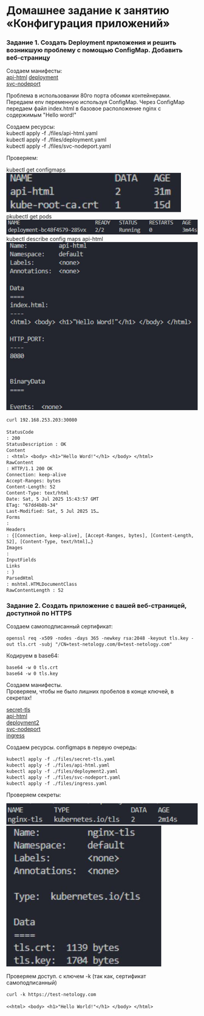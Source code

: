 # Домашнее задание к занятию «Конфигурация приложений»

### Задание 1. Создать Deployment приложения и решить возникшую проблему с помощью ConfigMap. Добавить веб-страницу

Создаем манифесты:  
[api-html](./files/sc.yaml)
[deployment](./files/sc.yaml)  
[svc-nodeport](./files/svc-nodeport.yaml)

Проблема в использовании 80го порта обоими контейнерами.
Передаем env переменную используя ConfigMap.
Через ConfigMap передаем файл index.html  в базовое расположение nginx с содержимым "Hello word!"

Создаем ресурсы:  
kubectl apply -f ./files/api-html.yaml  
kubectl apply -f ./files/deployment.yaml  
kubectl apply -f ./files/svc-nodeport.yaml  

Проверяем:  

kubectl get configmaps  
![kubectl get configmaps](./images/1-1.png)  
рkubectl get pods  
![рkubectl get pods](./images/1-2.png)  
kubectl describe config maps api-html  
![kubectl describe config maps api-html](./images/1-3.png)  

```
curl 192.168.253.203:30080  

StatusCode
: 200
StatusDescription : OK
Content
: <html> <body> <h1>"Hello Word!"</h1> </body> </html>
RawContent
: HTTP/1.1 200 OK
Connection: keep-alive
Accept-Ranges: bytes
Content-Length: 52
Content-Type: text/html
Date: Sat, 5 Jul 2025 15:43:57 GMT
ETag: "67dd4b8b-34"
Last-Modified: Sat, 5 Jul 2025 15…
Forms
:
Headers
: {[Connection, keep-alive], [Accept-Ranges, bytes], [Content-Length, 52], [Content-Type, text/html]…}
Images
:
InputFields
Links
: }
ParsedHtml
: mshtml.HTMLDocumentClass
RawContentLength : 52
```

### Задание 2. Создать приложение с вашей веб-страницей, доступной по HTTPS

Создаем самоподписанный сертификат:

```
openssl req -x509 -nodes -days 365 -newkey rsa:2048 -keyout tls.key -out tls.crt -subj "/CN=test-netology.com/0=test-netology.com"  
```

Кодируем  в base64:  

```
base64 -w 0 tls.crt  
base64 -w 0 tls.key  
```

Создаем манифесты.  
Проверяем, чтобы не было лишних пробелов в конце ключей, в секретах!  

[secret-tls](./files/secret-tls.yaml)  
[api-html](./files/api-html.yaml)  
[deployment2](./files/deployment2.yaml)  
[svc-nodeport](./files/svc-nodeport.yaml)  
[ingress](./files/ingress.yaml)

Создаем ресурсы. configmaps в первую очередь:  

```
kubectl apply -f ./files/secret-tls.yaml  
kubectl apply -f ./files/api-html.yaml  
kubectl apply -f ./files/deployment2.yaml  
kubectl apply -f ./files/svc-nodeport.yaml  
kubectl apply -f ./files/ingress.yaml   
```

Проверяем  секреты:  

![kubectl get secrets ](./images/2-2.png)  
![kubectl get secrets ](./images/2-3.png)

Проверяем доступ. с ключем -k (так как, сертификат самоподписанный)  

```
curl -k https://test-netology.com  

<<html> <body> <h1>"Hello World!"</h1> </body> </html>
```
